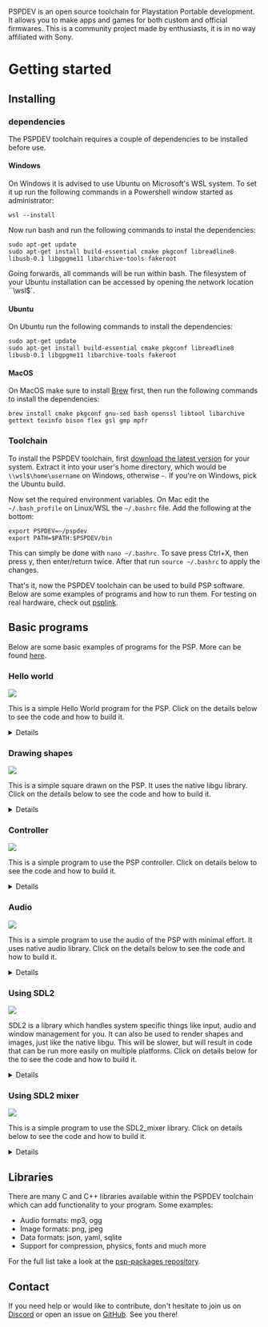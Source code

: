 PSPDEV is an open source toolchain for Playstation Portable development. It allows you to make apps and games for both custom and official firmwares. This is a community project made by enthusiasts, it is in no way affiliated with Sony.

# Getting started

## Installing

### dependencies

The PSPDEV toolchain requires a couple of dependencies to be installed before use.

#### Windows

On Windows it is advised to use Ubuntu on Microsoft's WSL system. To set it up run the following commands in a Powershell window started as administrator:

```
wsl --install
```

Now run bash and run the following commands to instal the dependencies:

```
sudo apt-get update
sudo apt-get install build-essential cmake pkgconf libreadline8 libusb-0.1 libgpgme11 libarchive-tools fakeroot
```

Going forwards, all commands will be run within bash. The filesystem of your Ubuntu installation can be accessed by opening the network location ``\\wsl$`.

#### Ubuntu

On Ubuntu run the following commands to install the dependencies:

```
sudo apt-get update
sudo apt-get install build-essential cmake pkgconf libreadline8 libusb-0.1 libgpgme11 libarchive-tools fakeroot
```

#### MacOS


On MacOS make sure to install [Brew](https://brew.sh/) first, then run the following commands to install the dependencies:

```
brew install cmake pkgconf gnu-sed bash openssl libtool libarchive gettext texinfo bison flex gsl gmp mpfr
```


### Toolchain 

To install the PSPDEV toolchain, first [download the latest version](https://github.com/pspdev/pspdev/releases/tag/latest) for your system. Extract it into your user's home directory, which would be `\\wsl$\home\username` on Windows, otherwise `~`. If you're on Windows, pick the Ubuntu build.

Now set the required environment variables. On Mac edit the ``~/.bash_profile`` on Linux/WSL the ``~/.bashrc`` file. Add the following at the bottom:

```
export PSPDEV=~/pspdev
export PATH=$PATH:$PSPDEV/bin
```

This can simply be done with `nano ~/.bashrc`. To save press Ctrl+X, then press y, then enter/return twice. After that run `source ~/.bashrc` to apply the changes.

That's it, now the PSPDEV toolchain can be used to build PSP software. Below are some examples of programs and how to run them. For testing on real hardware, check out [psplink](https://pspdev.github.io/psplinkusb/).

## Basic programs

Below are some basic examples of programs for the PSP. More can be found [here](https://github.com/pspdev/pspsdk/tree/master/src/samples).

### Hello world

![](images/hello.png?raw=true)


This is a simple Hello World program for the PSP. Click on the details below to see the code and how to build it.

<p><details>

<b>main.c</b>:

<pre>
#include &lt;pspkernel.h&gt;
#include &lt;pspdebug.h&gt;
#include &lt;pspdisplay.h&gt;

// PSP_MODULE_INFO is required
PSP_MODULE_INFO("Hello World", 0, 1, 0);
PSP_MAIN_THREAD_ATTR(PSP_THREAD_ATTR_USER);

int exit_callback(int arg1, int arg2, void *common)
{
    sceKernelExitGame();
    return 0;
}

int callback_thread(SceSize args, void *argp)
{
    int cbid = sceKernelCreateCallback("Exit Callback",
        exit_callback, NULL);
    sceKernelRegisterExitCallback(cbid);
    sceKernelSleepThreadCB();
    return 0;
}

int setup_callbacks(void)
{
    int thid = sceKernelCreateThread("update_thread",
        callback_thread, 0x11, 0xFA0, 0, 0);

    if(thid &gt;= 0)
        sceKernelStartThread(thid, 0, 0);
    return thid;
}

int main(void) 
{
    // Use above functions to make exiting possible
    setup_callbacks();
    
    // Print Hello World! on a debug screen on a loop
    pspDebugScreenInit();
    while(1)
    {
        pspDebugScreenSetXY(0, 0);
        pspDebugScreenPrintf("Hello World!");
        sceDisplayWaitVblankStart();
    }

    return 0;
}
</pre>

<b>CMakeLists.txt</b>:

<pre>
cmake_minimum_required(VERSION 3.0)

project(hello)

add_executable(${PROJECT_NAME} main.c)

target_link_libraries(${PROJECT_NAME} PRIVATE
    pspdebug
    pspdisplay
    pspge
)

# Create an EBOOT.PBP file
create_pbp_file(
    TARGET ${PROJECT_NAME}
    ICON_PATH NULL
    BACKGROUND_PATH NULL
    PREVIEW_PATH NULL
    TITLE ${PROJECT_NAME}
)
</pre>

Building can be done with:

<pre>
mkdir build && cd build
psp-cmake ..
make
</pre>

This will result in an EBOOT.PBP file in the build directory. Put it in a directory in ms0:/PSP/GAME/ and the PSP can run it.
</details></p>

### Drawing shapes

![](images/shape.png?raw=true)

This is a simple square drawn on the PSP. It uses the native libgu library. Click on the details below to see the code and how to build it.

<p><details>

<b>main.c</b>:

<pre>
#include &lt;pspkernel.h&gt;
#include &lt;pspgu.h&gt;

PSP_MODULE_INFO("gutest", 0, 1, 0);
PSP_MAIN_THREAD_ATTR(THREAD_ATTR_VFPU | THREAD_ATTR_USER);

#define BUFFER_WIDTH 512
#define BUFFER_HEIGHT 272
#define SCREEN_WIDTH 480
#define SCREEN_HEIGHT BUFFER_HEIGHT

char list[0x20000] __attribute__((aligned(64)));

void initGu(){
    sceGuInit();

    //Set up buffers
    sceGuStart(GU_DIRECT, list);
    sceGuDrawBuffer(GU_PSM_8888,(void*)0,BUFFER_WIDTH);
    sceGuDispBuffer(SCREEN_WIDTH,SCREEN_HEIGHT,(void*)0x88000,BUFFER_WIDTH);
    sceGuDepthBuffer((void*)0x110000,BUFFER_WIDTH);

    //Set up viewport
    sceGuOffset(2048 - (SCREEN_WIDTH / 2), 2048 - (SCREEN_HEIGHT / 2));
    sceGuViewport(2048, 2048, SCREEN_WIDTH, SCREEN_HEIGHT);
    sceGuEnable(GU_SCISSOR_TEST);
    sceGuScissor(0, 0, SCREEN_WIDTH, SCREEN_HEIGHT);

    //Set some stuff
    sceGuDepthRange(65535, 0); //Use the full buffer for depth testing - buffer is reversed order

    sceGuDepthFunc(GU_GEQUAL); //Depth buffer is reversed, so GEQUAL instead of LEQUAL
    sceGuEnable(GU_DEPTH_TEST); //Enable depth testing

    sceGuFinish();
    sceGuDisplay(GU_TRUE);
}

void endGu(){
    sceGuDisplay(GU_FALSE);
    sceGuTerm();
}

void startFrame(){
    sceGuStart(GU_DIRECT, list);
    sceGuClearColor(0xFFFFFFFF); // White background
    sceGuClear(GU_COLOR_BUFFER_BIT);
}

void endFrame(){
    sceGuFinish();
    sceGuSync(0, 0);
    sceDisplayWaitVblankStart();
    sceGuSwapBuffers();
}

typedef struct {
    unsigned short u, v;
    short x, y, z;
} Vertex;

void drawRect(float x, float y, float w, float h) {

    Vertex* vertices = (struct Vertex*)sceGuGetMemory(2 * sizeof(Vertex));

    vertices[0].x = x;
    vertices[0].y = y;

    vertices[1].x = y + w;
    vertices[1].y = x + h;

    sceGuColor(0xFF0000FF); // Red, colors are ABGR
    sceGuDrawArray(GU_SPRITES, GU_TEXTURE_16BIT | GU_VERTEX_16BIT | GU_TRANSFORM_2D, 2, 0, vertices);
}


int main() {
    initGu();
    int running = 1;
    while(running){
        startFrame();

        drawRect(32, 32, 64, 64);

        endFrame();
    }

    return 0;
}
</pre>

<b>CMakeLists.txt</b>:

<pre>
cmake_minimum_required(VERSION 3.0)

project(shape)

add_executable(${PROJECT_NAME} main.c)

target_link_libraries(${PROJECT_NAME} PRIVATE
    pspgu
    pspge
    pspdisplay
)

# Create an EBOOT.PBP file
create_pbp_file(
    TARGET ${PROJECT_NAME}
    ICON_PATH NULL
    BACKGROUND_PATH NULL
    PREVIEW_PATH NULL
    TITLE ${PROJECT_NAME}
)
</pre>

Building can be done with:

<pre>
mkdir build && cd build
psp-cmake ..
make
</pre>

<p>This will result in an EBOOT.PBP file in the build directory. Put it in a directory in ms0:/PSP/GAME/ and the PSP can run it.</p>

More libgu examples can be found <a href="https://github.com/pspdev/pspsdk/tree/master/src/samples/gu">here</a>.

</details></p>

### Controller

![](images/controls.png?raw=true)

This is a simple program to use the PSP controller. Click on details below to see the code and how to build it.

<p><details>

<b>main.c</b>:

<pre>
#include &lt;pspkernel.h&gt;
#include &lt;pspdebug.h&gt;
#include &lt;pspctrl.h&gt;
#include &lt;stdlib.h&gt;
#include &lt;string.h&gt;

PSP_MODULE_INFO("Controller", 0, 1, 1);

PSP_MAIN_THREAD_ATTR(THREAD_ATTR_USER | THREAD_ATTR_VFPU);

#define printf pspDebugScreenPrintf

int done = 0;

int exit_callback(int arg1, int arg2, void *common)
{
    done = 1;
    return 0;
}

int callback_thread(SceSize args, void *argp)
{
    int cbid = sceKernelCreateCallback("Exit Callback",
        exit_callback, NULL);
    sceKernelRegisterExitCallback(cbid);
    sceKernelSleepThreadCB();
    return 0;
}

int setup_callbacks(void)
{
    int thid = sceKernelCreateThread("update_thread",
        callback_thread, 0x11, 0xFA0, 0, 0);

    if(thid &gt;= 0)
        sceKernelStartThread(thid, 0, 0);
    return thid;
}

int main(void)
{
    SceCtrlData pad;

    pspDebugScreenInit();
    setup_callbacks();

    sceCtrlSetSamplingCycle(0);
    sceCtrlSetSamplingMode(PSP_CTRL_MODE_ANALOG);

    while (!done)
    {
        pspDebugScreenSetXY(0, 2);
        sceCtrlReadBufferPositive(&pad, 1);

        printf("Analog X = %d, ", pad.Lx);
        printf("Analog Y = %d \n", pad.Ly);

        if (pad.Buttons != 0)
        {
            if (pad.Buttons & PSP_CTRL_SQUARE)
            {
                printf("Square pressed! \n");
            }
            if (pad.Buttons & PSP_CTRL_TRIANGLE)
            {
                printf("Triangle pressed! \n");
            }
            if (pad.Buttons & PSP_CTRL_CIRCLE)
            {
                printf("Circle pressed! \n");
            }
            if (pad.Buttons & PSP_CTRL_CROSS)
            {
                printf("Cross pressed! \n");
            }

            if (pad.Buttons & PSP_CTRL_UP)
            {
                printf("Square pressed! \n");
            }
            if (pad.Buttons & PSP_CTRL_DOWN)
            {
                printf("Triangle pressed! \n");
            }
            if (pad.Buttons & PSP_CTRL_LEFT)
            {
                printf("Square pressed! \n");
            }
            if (pad.Buttons & PSP_CTRL_RIGHT)
            {
                printf("Triangle pressed! \n");
            }
        }
    }

    sceKernelExitGame();
    return 0;
}
</pre>

<b>CMakeLists.txt</b>:

<pre>
cmake_minimum_required(VERSION 3.0)

project(controls)

add_executable(${PROJECT_NAME} main.c)

target_link_libraries(${PROJECT_NAME} PRIVATE
    pspdebug
    pspdisplay
    pspge
    pspctrl
)

# Create an EBOOT.PBP file
create_pbp_file(
    TARGET ${PROJECT_NAME}
    ICON_PATH NULL
    BACKGROUND_PATH NULL
    PREVIEW_PATH NULL
    TITLE ${PROJECT_NAME}
)
</pre>

Building can be done with:

<pre>
mkdir build && cd build
psp-cmake ..
make
</pre>

<p>This will result in an EBOOT.PBP file in the build directory. Put it in a directory in ms0:/PSP/GAME/ and the PSP can run it.</p>

</details></p>

### Audio

![](images/audio.png?raw=true)

This is a simple program to use the audio of the PSP with minimal effort. It uses native audio library. Click on the details below to see the code and how to build it.

<p><details>

<b>main.c</b>:

<pre>
#include &lt;pspkernel.h&gt;
#include &lt;pspdebug.h&gt;
#include &lt;pspaudiolib.h&gt;
#include &lt;pspaudio.h&gt;
#include &lt;pspdisplay.h&gt;
#include &lt;pspctrl.h&gt;

#include &lt;stdlib.h&gt;
#include &lt;string.h&gt;
#include &lt;math.h&gt;
#include &lt;limits.h&gt;

PSP_MODULE_INFO("audio", 0, 1, 1);
PSP_MAIN_THREAD_ATTR(THREAD_ATTR_USER | THREAD_ATTR_VFPU);

#define printf	pspDebugScreenPrintf

/* Exit callback */
int exitCallback(int arg1, int arg2, void *common) {
    sceKernelExitGame();
    return 0;
}

/* Callback thread */
int callbackThread(SceSize args, void *argp) {
    int cbid;

    cbid = sceKernelCreateCallback("Exit Callback", (void*) exitCallback, NULL);
    sceKernelRegisterExitCallback(cbid);
    sceKernelSleepThreadCB();

    return 0;
}

/* Sets up the callback thread and returns its thread id */
int setupCallbacks(void) {
    int thid = 0;

    thid = sceKernelCreateThread("update_thread", callbackThread, 0x11, 0xFA0, 0, 0);
    if (thid &gt;= 0) {
        sceKernelStartThread(thid, 0, 0);
    }
    return thid;
}

/* Main code */

const float PI = 3.1415926535897932f;
const int sampleRate = 44100;
float frequency = 440.0f;
float currentTime = 0;
int function = 0;

typedef struct {
        short l, r;
} sample_t;

float currentFunction(const float time) {
    double x;
    float t = modf((time / (2 * PI)), &x);

    switch(function) {
        case 0: // SINE
            return sinf(time);
        case 1: // SQUARE
            if (t &lt; 0.5f) {
                return -0.2f;
            } else {
                return 0.2f;
            }
        case 2: // TRIANGLE
            if (t &lt; 0.5f) {
                return (t * 2.0f) - 0.5f;
            } else {
                return 0.5f - (t - 0.5f) * 2.0f;
            }
        default:
             return 0.0f;
    }
}

/* This function gets called by pspaudiolib every time the
   audio buffer needs to be filled. The sample format is
   16-bit, stereo. */
void audioCallback(void* buf, unsigned int length, void *userdata) {
    const float sampleLength = 1.0f / sampleRate;
    const float scaleFactor = SHRT_MAX - 1.0f;
    static float freq0 = 440.0f;
    sample_t* ubuf = (sample_t*) buf;
    int i;
    
    if (frequency != freq0) {
            currentTime *= (freq0 / frequency);
    }
    for (i = 0; i &lt; length; i++) {
        short s = (short) (scaleFactor * currentFunction(2.0f * PI * frequency * currentTime));
        ubuf[i].l = s;
        ubuf[i].r = s;
        currentTime += sampleLength;
    }
    if (currentTime * frequency &gt; 1.0f) {
        double d;
        currentTime = modf(currentTime * frequency, &d) / frequency;
    }

    freq0 = frequency;
}

/* Read the analog stick and adjust the frequency */
void controlFrequency(void) {
    static int oldButtons = 0;
    const int zones[6] = {30, 70, 100, 112, 125, 130};
    const float response[6] = {0.0f, 0.1f, 0.5f, 1.0f, 4.0f, 8.0f};
    const float minFreq = 32.0f;
    const float maxFreq = 7040.0f;
    SceCtrlData pad;
    float direction;
    int changedButtons;
    int i, v;

    sceCtrlReadBufferPositive(&pad, 1);

    v = pad.Ly - 128;
    if (v &lt; 0) {
           direction = 1.0f;
        v = -v;
    } else {
        direction = -1.0f;
    }

    for (i = 0; i &lt; 6; i++) {
        if (v &lt; zones[i]) {
            frequency += (response[i] * direction);
            break;
        }
    }

    if (frequency &lt; minFreq) {
        frequency = minFreq;
    } else if (frequency &gt; maxFreq) {
        frequency = maxFreq;
    }

    changedButtons = pad.Buttons & (~oldButtons);
    if (changedButtons & PSP_CTRL_CROSS) {
        function++;
        if (function &gt; 2) {
            function = 0;
        }
    }

    oldButtons = pad.Buttons;
}

int main(void) {
    pspDebugScreenInit();
    setupCallbacks();

    pspAudioInit();
    pspAudioSetChannelCallback(0, audioCallback, NULL);

    sceCtrlSetSamplingCycle(0);
    sceCtrlSetSamplingMode(PSP_CTRL_MODE_ANALOG);

    printf("Press up and down to select frequency\nPress X to change function\n");
    
    while(1) {
        sceDisplayWaitVblankStart();
        pspDebugScreenSetXY(0,2);
        printf("freq = %.2f \n", frequency);

        switch(function) {
            case 0:
                printf("SINE WAVE. \n");
                break;
            case 1:
                  printf("SQUARE WAVE. \n");
                break;
            case 2:
                  printf("TRIANGLE WAVE. \n");
                break;
        }

        controlFrequency();
    }

    return 0;
}
</pre>

<b>CMakeLists.txt</b>:

<pre>
cmake_minimum_required(VERSION 3.0)

project(audio)

add_executable(${PROJECT_NAME} main.c)

target_link_libraries(${PROJECT_NAME} PRIVATE
    pspdebug
    pspdisplay
    pspge
    pspctrl
    pspaudio
    pspaudiolib
    psputility
)

# Create an EBOOT.PBP file
create_pbp_file(
    TARGET ${PROJECT_NAME}
    ICON_PATH NULL
    BACKGROUND_PATH NULL
    PREVIEW_PATH NULL
    TITLE ${PROJECT_NAME}
)
</pre>

Building can be done with:

<pre>
mkdir build && cd build
psp-cmake ..
make
</pre>

<p>This will result in an EBOOT.PBP file in the build directory. Put it in a directory in ms0:/PSP/GAME/ and the PSP can run it.</p>

More audiolib examples can be found <a href="https://github.com/pspdev/pspsdk/tree/master/src/samples/audio">here</a>.

</details></p>

### Using SDL2

![](images/sdl2.png?raw=true)

SDL2 is a library which handles system specific things like input, audio and window management for you. It can also be used to render shapes and images, just like the native libgu. This will be slower, but will result in code that can be run more easily on multiple platforms. Click on details below for the to see the code and how to build it.

<p><details>

<b>main.c</b>:

<pre>
#include &lt;SDL.h&gt;

int main(int argc, char *argv[])
{
    SDL_Init(SDL_INIT_VIDEO | SDL_INIT_GAMECONTROLLER);

    SDL_Window * window = SDL_CreateWindow(
        "window",
        SDL_WINDOWPOS_UNDEFINED,
        SDL_WINDOWPOS_UNDEFINED,
        480,
        272,
        0
    );

    SDL_Renderer * renderer = SDL_CreateRenderer(window, -1, SDL_RENDERER_ACCELERATED);

    SDL_Rect square = {216, 96, 34, 64}; 

    int running = 1;
    SDL_Event event;
    while (running) { 
        if (SDL_PollEvent(&event)) {
            switch (event.type) {
                case SDL_QUIT:
                    running = 0;
                    break;
                case SDL_CONTROLLERDEVICEADDED:
                    SDL_GameControllerOpen(event.cdevice.which);
                    break;
                case SDL_CONTROLLERBUTTONDOWN:
                    if(event.cbutton.button == SDL_CONTROLLER_BUTTON_START)
                        running = 0;
                    break;
            }
        }

        // Clear the screen
        SDL_RenderClear(renderer);

        // Draw a red square
        SDL_SetRenderDrawColor(renderer, 255, 0, 0, 255);
        SDL_RenderFillRect(renderer, &square);

        // Draw everything on a white background
        SDL_SetRenderDrawColor(renderer, 255, 255, 255, 255);
        SDL_RenderPresent(renderer);
    }

    return 0;
}
</pre>

<b>CMakeLists.txt</b>:

<pre>
cmake_minimum_required(VERSION 3.0)

project(square)

add_executable(${PROJECT_NAME} main.c)

find_package(SDL2 REQUIRED)

target_include_directories(${PROJECT_NAME} PRIVATE ${SDL2_INCLUDE_DIRS})

target_link_libraries(${PROJECT_NAME} PRIVATE
    ${SDL2_LIBRARIES}
)

if(PSP)
    create_pbp_file(
        TARGET ${PROJECT_NAME}
        ICON_PATH NULL
        BACKGROUND_PATH NULL
        PREVIEW_PATH NULL
        TITLE ${PROJECT_NAME}
    )
endif()
</pre>

Building can be done with:

<pre>
mkdir build && cd build
psp-cmake ..
make
</pre>

<p>This will result in an EBOOT.PBP` file in the build directory. Put it in a directory in ms0:/PSP/GAME/ and the PSP can run it.</p>

If you have sdl2 dev package and a compiler installed this code will also build on Linux for Linux by running:

<pre>
mkdir build && cd build
cmake ..
make
</pre>

More documentation on SDL can be found <a href="http://wiki.libsdl.org/FrontPage">here</a>.

</details></p>

### Using SDL2 mixer

![](images/sdl2_mixer.png?raw=true)

This is a simple program to use the SDL2_mixer library. Click on details below to see the code and how to build it.

<p><details>

<b>main.c</b>:

<pre>
#include &lt;SDL2/SDL.h&gt;
#include &lt;SDL2/SDL_mixer.h&gt;

// Define MIN macro
#define MIN(X, Y) (((X) < (Y)) ? (X) : (Y))

// Define screen dimensions
#define SCREEN_WIDTH    480
#define SCREEN_HEIGHT   272

// audio file path
#define MUSIC_PATH "ms0:/MUSIC/test.ogg" // ogg/mp3 file format

int main(int argc, char **argv) {
    (void)argc;
    (void)argv;

    // Initialize sdl
    SDL_Init(SDL_INIT_VIDEO |
        SDL_INIT_AUDIO |
        SDL_INIT_GAMECONTROLLER
    );

    // Initialize sdl2_mixer
    Mix_OpenAudio(44100, 
        MIX_DEFAULT_FORMAT, 
        MIX_DEFAULT_CHANNELS, 
        2048
    );

    // create window
    SDL_Window *win = SDL_CreateWindow(
        "psp_win",
        SDL_WINDOWPOS_UNDEFINED,
        SDL_WINDOWPOS_UNDEFINED,
        SCREEN_WIDTH,
        SCREEN_HEIGHT,
        0
    );

    // Create Renderer
    SDL_Renderer *renderer = SDL_CreateRenderer(
        win, -1, 0
    );

    // Load ogg file
    Mix_Music *ogg_file = NULL;
    ogg_file = Mix_LoadMUS(MUSIC_PATH);
    if (!ogg_file) {
        return 0;
    }

    SDL_Rect rect;

    // Square dimensions: Half of the min(SCREEN_WIDTH, SCREEN_HEIGHT)
    rect.w = MIN(SCREEN_WIDTH, SCREEN_HEIGHT) / 2;
    rect.h = MIN(SCREEN_WIDTH, SCREEN_HEIGHT) / 2;

    // Square position: In the middle of the screen
    rect.x = SCREEN_WIDTH / 2 - rect.w / 2;
    rect.y = SCREEN_HEIGHT / 2 - rect.h / 2;


    // Declare rects of pause symbol
    SDL_Rect pause_rect1, pause_rect2;

    pause_rect1.h = rect.h / 2;
    pause_rect1.w = 40;
    pause_rect1.x = rect.x + (rect.w - pause_rect1.w * 3) / 2;
    pause_rect1.y = rect.y + rect.h / 4;
    pause_rect2 = pause_rect1;
    pause_rect2.x += pause_rect1.w * 2;
    
    // play the music 8 times
    if (Mix_PlayMusic(ogg_file, 8) == -1) {
        return 0;
    }

    int running = 1;
    SDL_Event e;
    while (running) {
        if(SDL_PollEvent(&e)) {
            switch(e.type) {
                case SDL_QUIT:
                    running = 0;
                break;
                case SDL_CONTROLLERDEVICEADDED:
                    SDL_GameControllerOpen(e.cdevice.which);
                break;
                case SDL_CONTROLLERBUTTONDOWN:
                    // pause using cross button
                    if (e.cbutton.button == SDL_CONTROLLER_BUTTON_A) {
                        Mix_PauseMusic();
                    // resume using circle button
                    } else if (e.cbutton.button == SDL_CONTROLLER_BUTTON_B) {
                        Mix_ResumeMusic();
                    }	
                    // press start button to exit
                    if (e.cbutton.button == SDL_CONTROLLER_BUTTON_START) {
                        running = 0;
                    }
            break;		
            }
        }

        // Initialize renderer color black for the background
        SDL_SetRenderDrawColor(renderer, 0, 0, 0, 0);

        // Clear screen
        SDL_RenderClear(renderer);

        // Set renderer color green to draw the square
        SDL_SetRenderDrawColor(renderer, 0, 0xFF, 0, 0xFF);

        // Draw filled square
        SDL_RenderFillRect(renderer, &rect);

        // Check pause status
        if(Mix_PausedMusic()) {
            // Set renderer color black to draw the pause symbol
            SDL_SetRenderDrawColor(renderer, 0, 0, 0, 0);

            // Draw pause symbol
            SDL_RenderFillRect(renderer, &pause_rect1);
             SDL_RenderFillRect(renderer, &pause_rect2);
        }

        // Update screen
        SDL_RenderPresent(renderer);
    }

    Mix_FreeMusic(ogg_file);
    SDL_DestroyRenderer(renderer);
    SDL_DestroyWindow(win);
    Mix_CloseAudio();
    SDL_Quit();

    return 0;
}
</pre>

<b>CMakeLists.txt</b>:

<pre>
cmake_minimum_required(VERSION 3.0)

project(sdl2_mixer)

add_executable(${PROJECT_NAME} main.c)

find_package(SDL2 REQUIRED)

target_include_directories(${PROJECT_NAME} PRIVATE ${SDL2_INCLUDE_DIRS})

target_link_libraries(${PROJECT_NAME} PRIVATE
    ${SDL2_LIBRARIES}
)

if(PSP)
    target_link_libraries(${PROJECT_NAME} PRIVATE
        SDL2_mixer
        vorbisfile
        vorbis
        ogg
    )
    create_pbp_file(
        TARGET ${PROJECT_NAME}
        ICON_PATH NULL
        BACKGROUND_PATH NULL
        PREVIEW_PATH NULL
        TITLE ${PROJECT_NAME}
    )
endif()
</pre>

Building can be done with:

<pre>
mkdir build && cd build
psp-cmake ..
make
</pre>

<p>This will result in an EBOOT.PBP file in the build directory. Put it in a directory in ms0:/PSP/GAME/ and you need an audio file to test the program, download it from <a href="https://github.com/pspdev/pspdev.github.io/resources">here</a>. Put it in a directory in ms0:/MUSIC/ and then rename the audio file same as name on your <i>MUSIC_PATH</i> macro in your C code and the PSP can run it.</p>

</details></p>

## Libraries

There are many C and C++ libraries available within the PSPDEV toolchain which can add functionality to your program. Some examples:

- Audio formats: mp3, ogg
- Image formats: png, jpeg
- Data formats: json, yaml, sqlite
- Support for compression, physics, fonts and much more


For the full list take a look at the [psp-packages repository](https://github.com/pspdev/psp-packages).

## Contact

If you need help or would like to contribute, don't hesitate to join us on [Discord](https://discord.gg/bePrj9W) or open an issue on [GitHub](https://github.com/pspdev/pspdev/issues). See you there!

